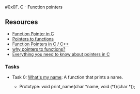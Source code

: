 #0x0F. C - Function pointers

## Resources
+ [Function Pointer in C](https://www.geeksforgeeks.org/function-pointer-in-c/)
+ [Pointers to functions](https://publications.gbdirect.co.uk//c_book/chapter5/function_pointers.html)
+ [Function Pointers in C / C++](https://www.youtube.com/watch?v=ynYtgGUNelE)
+ [why pointers to functions?](https://www.youtube.com/watch?v=sxTFSDAZM8s)
+ [Everything you need to know about pointers in C](https://boredzo.org/pointers/)

### Tasks
+ Task 0: [What's my name](): A function that prints a name.

	+ Prototype: void print_name(char *name, void (*f)(char *));
